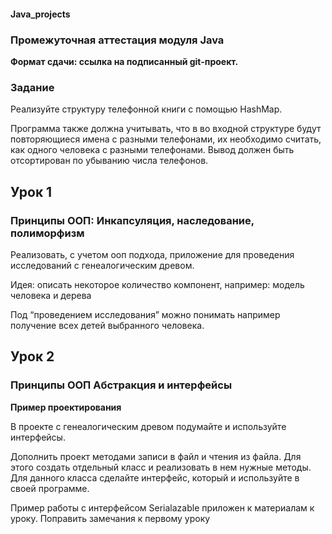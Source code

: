 #### Java_projects ####
### Промежуточная аттестация модуля Java ###

**Формат сдачи: ссылка на подписанный git-проект.**

### Задание ###

Реализуйте структуру телефонной книги с помощью HashMap.

Программа также должна учитывать, что в во входной структуре будут повторяющиеся имена с разными телефонами, их необходимо считать, как одного человека с разными телефонами. Вывод должен быть отсортирован по убыванию числа телефонов.


## Урок 1 ##
### Принципы ООП: Инкапсуляция, наследование, полиморфизм ###
Реализовать, с учетом ооп подхода, приложение для проведения исследований с генеалогическим древом.

Идея: описать некоторое количество компонент, например:
модель человека и дерева

Под “проведением исследования” можно понимать например получение всех детей выбранного человека.


## Урок 2 ##
### Принципы ООП Абстракция и интерфейсы ###
**Пример проектирования**

В проекте с генeалогическим древом подумайте и используйте интерфейсы.

Дополнить проект методами записи в файл и чтения из файла. Для этого создать отдельный класс и реализовать в нем нужные методы.
Для данного класса сделайте интерфейс, который и используйте в своей программе.

Пример работы с интерфейсом Serialazable приложен к материалам к уроку.
Поправить замечания к первому уроку